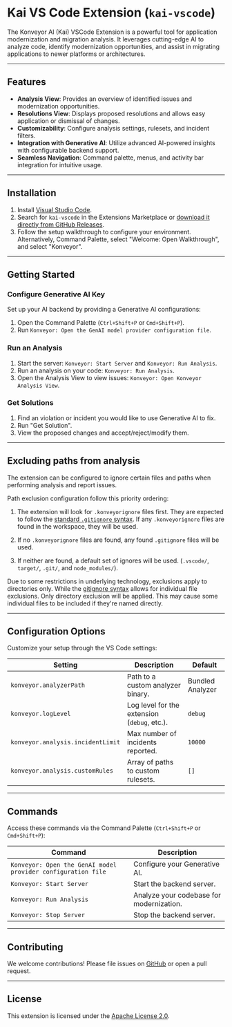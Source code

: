 # Kai VS Code Extension (`kai-vscode`)

The Konveyor AI (Kai) VSCode Extension is a powerful tool for application
modernization and migration analysis. It leverages cutting-edge AI to analyze
code, identify modernization opportunities, and assist in migrating applications
to newer platforms or architectures.

---

## Features

- **Analysis View**: Provides an overview of identified issues and modernization opportunities.
- **Resolutions View**: Displays proposed resolutions and allows easy application or dismissal of changes.
- **Customizability**: Configure analysis settings, rulesets, and incident filters.
- **Integration with Generative AI**: Utilize advanced AI-powered insights with configurable backend support.
- **Seamless Navigation**: Command palette, menus, and activity bar integration for intuitive usage.

---

## Installation

1. Install [Visual Studio Code](https://code.visualstudio.com/).
2. Search for `kai-vscode` in the Extensions Marketplace or [download it directly from GitHub Releases](https://github.com/konveyor/editor-extensions/releases).
3. Follow the setup walkthrough to configure your environment. Alternatively, Command Palette, select "Welcome: Open Walkthrough", and select "Konveyor".

---

## Getting Started

### Configure Generative AI Key

Set up your AI backend by providing a Generative AI configurations:

1. Open the Command Palette (`Ctrl+Shift+P` or `Cmd+Shift+P`).
2. Run `Konveyor: Open the GenAI model provider configuration file`.

### Run an Analysis

1. Start the server: `Konveyor: Start Server` and `Konveyor: Run Analysis`.
2. Run an analysis on your code: `Konveyor: Run Analysis`.
3. Open the Analysis View to view issues: `Konveyor: Open Konveyor Analysis View`.

### Get Solutions

1. Find an violation or incident you would like to use Generative AI to fix.
2. Run "Get Solution".
3. View the proposed changes and accept/reject/modify them.

---

## Excluding paths from analysis

The extension can be configured to ignore certain files and paths when performing analysis
and report issues.

Path exclusion configuration follow this priority ordering:

1. The extension will look for `.konveyorignore` files first. They are expected to follow the
   [standard `.gitignore` syntax](http://git-scm.com/docs/gitignore). If any `.konveyorignore`
   files are found in the workspace, they will be used.

2. If no `.konveyorignore` files are found, any found `.gitignore` files will be used.

3. If neither are found, a default set of ignores will be used. (`.vscode/`, `target/`, `.git/`,
   and `node_modules/`).

Due to some restrictions in underlying technology, exclusions apply to directories only. While
the [gitignore syntax](http://git-scm.com/docs/gitignore) allows for individual file exclusions.
Only directory exclusion will be applied. This may cause some individual files to be included
if they're named directly.

---

## Configuration Options

Customize your setup through the VS Code settings:

| Setting                           | Description                                  | Default          |
| --------------------------------- | -------------------------------------------- | ---------------- |
| `konveyor.analyzerPath`           | Path to a custom analyzer binary.            | Bundled Analyzer |
| `konveyor.logLevel`               | Log level for the extension (`debug`, etc.). | `debug`          |
| `konveyor.analysis.incidentLimit` | Max number of incidents reported.            | `10000`          |
| `konveyor.analysis.customRules`   | Array of paths to custom rulesets.           | `[]`             |

---

## Commands

Access these commands via the Command Palette (`Ctrl+Shift+P` or `Cmd+Shift+P`):

| Command                                                      | Description                              |
| ------------------------------------------------------------ | ---------------------------------------- |
| `Konveyor: Open the GenAI model provider configuration file` | Configure your Generative AI.            |
| `Konveyor: Start Server`                                     | Start the backend server.                |
| `Konveyor: Run Analysis`                                     | Analyze your codebase for modernization. |
| `Konveyor: Stop Server`                                      | Stop the backend server.                 |

---

## Contributing

We welcome contributions! Please file issues on [GitHub](https://github.com/konveyor/editor-extensions/issues) or open a pull request.

---

## License

This extension is licensed under the [Apache License 2.0](LICENSE).
